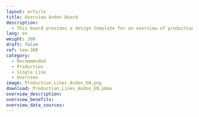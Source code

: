 ```yaml
---
layout: article
title: Overview Andon Board
description: 
  - This board provides a design template for an overview of production lines
lang: en
weight: 300
draft: false
ref: tem-300
category:
  - Recommended
  - Production
  - Single Line
  - Overview
image: Production_Lines_Andon_EN.png
download: Production_Lines_Andon_EN.pbmx
overview_description:
overview_benefits:
overview_data_sources:
---
```

